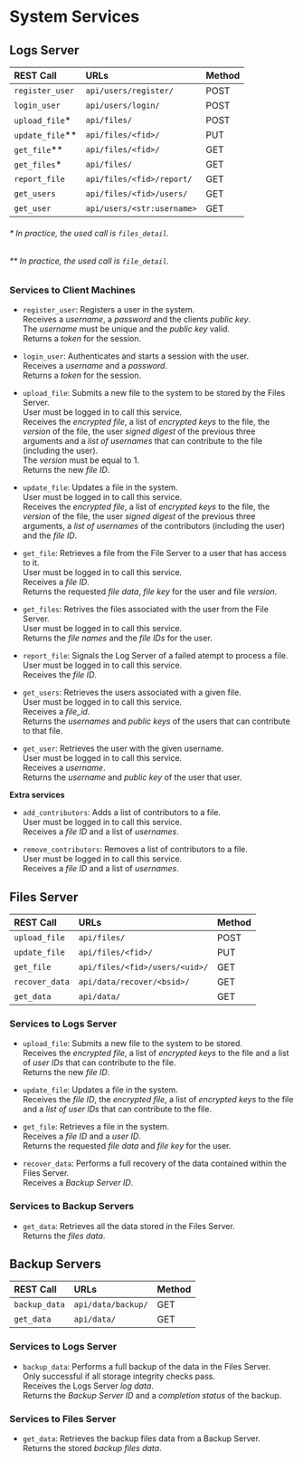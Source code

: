 # System Services

## Logs Server

| REST Call         | URLs                       | Method |
| :---------------- | :------------------------- | :----- |
| `register_user`   | `api/users/register/`      | POST   |
| `login_user`      | `api/users/login/`         | POST   |
| `upload_file`\*   | `api/files/`               | POST   |
| `update_file`\*\* | `api/files/<fid>/`         | PUT    |
| `get_file`\*\*    | `api/files/<fid>/`         | GET    |
| `get_files`\*     | `api/files/`               | GET    |
| `report_file`     | `api/files/<fid>/report/`  | GET    |
| `get_users`       | `api/files/<fid>/users/`   | GET    |
| `get_user`        | `api/users/<str:username>` | GET    |

###### \* In practice, the used call is `files_detail`.
###### \*\* In practice, the used call is `file_detail`.

### Services to Client Machines

- `register_user`: Registers a user in the system.<br>
Receives a *username*, a *password* and the clients *public key*.<br>
The *username* must be unique and the *public key* valid.<br>
Returns a *token* for the session.

- `login_user`: Authenticates and starts a session with the user.<br>
Receives a *username* and a *password*.<br>
Returns a *token* for the session.

- `upload_file`: Submits a new file to the system to be stored by the Files Server.<br>
User must be logged in to call this service.<br>
Receives the *encrypted file*, a list of *encrypted keys* to the file, the *version* of the file, the user *signed digest* of the previous three arguments and a *list of usernames* that can contribute to the file (including the user).<br>
The *version* must be equal to 1.<br>
Returns the new *file ID*.

- `update_file`: Updates a file in the system.<br>
User must be logged in to call this service.<br>
Receives the *encrypted file*, a list of *encrypted keys* to the file, the *version* of the file, the user *signed digest* of the previous three arguments, a *list of usernames* of the contributors (including the user) and the *file ID*.

- `get_file`: Retrieves a file from the File Server to a user that has access to it.<br>
User must be logged in to call this service.<br>
Receives a *file ID*.<br>
Returns the requested *file data*, *file key* for the user and file *version*.

- `get_files`: Retrives the files associated with the user from the File Server.<br>
User must be logged in to call this service.<br>
Returns the *file names* and the *file IDs* for the user.

- `report_file`: Signals the Log Server of a failed atempt to process a file.<br>
User must be logged in to call this service.<br>
Receives the *file ID*.

- `get_users`: Retrieves the users associated with a given file.<br>
User must be logged in to call this service.<br>
Receives a *file_id*.<br>
Returns the *usernames* and *public keys* of the users that can contribute to that file.

- `get_user`: Retrieves the user with the given username.<br>
User must be logged in to call this service.<br>
Receives a *username*.<br>
Returns the *username* and *public key* of the user that user.

**Extra services**

- `add_contributors`: Adds a list of contributors to a file.<br>
User must be logged in to call this service.<br>
Receives a *file ID* and a list of *usernames*.

- `remove_contributors`: Removes a list of contributors to a file.<br>
User must be logged in to call this service.<br>
Receives a *file ID* and a list of *usernames*.

## Files Server

| REST Call       | URLs                           | Method |
| :-------------- | :----------------------------- | :----- |
| `upload_file`   | `api/files/`                   | POST   |
| `update_file`   | `api/files/<fid>/`             | PUT    |
| `get_file`      | `api/files/<fid>/users/<uid>/` | GET    |
| `recover_data`  | `api/data/recover/<bsid>/`     | GET    |
| `get_data`      | `api/data/`                    | GET    |

### Services to Logs Server

- `upload_file`: Submits a new file to the system to be stored.<br>
Receives the *encrypted file*, a list of *encrypted keys* to the file and a list of *user IDs* that can contribute to the file.<br>
Returns the new *file ID*.

- `update_file`: Updates a file in the system.<br>
Receives the *file ID*, the *encrypted file*, a list of *encrypted keys* to the file and a *list of user IDs* that can contribute to the file.

- `get_file`: Retrieves a file in the system.<br>
Receives a *file ID* and a *user ID*.<br>
Returns the requested *file data* and *file key* for the user.

- `recover_data`: Performs a full recovery of the data contained within the Files Server.<br>
Receives a *Backup Server ID*.

### Services to Backup Servers

- `get_data`: Retrieves all the data stored in the Files Server.<br>
Returns the *files data*.

## Backup Servers

| REST Call       | URLs                           | Method |
| :-------------- | :----------------------------- | :----- |
| `backup_data`   | `api/data/backup/`             | GET    |
| `get_data`      | `api/data/`                    | GET    |

### Services to Logs Server

- `backup_data`: Performs a full backup of the data in the Files Server.<br>
Only successful if all storage integrity checks pass.<br>
Receives the Logs Server *log data*.<br>
Returns the *Backup Server ID* and a *completion status* of the backup.

### Services to Files Server

- `get_data`: Retrieves the backup files data from a Backup Server.<br>
Returns the stored *backup files data*.
